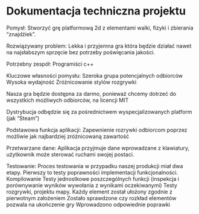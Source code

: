 # Dokumentacja techniczna projektu
Pomysł:
Stworzyć grę platformową 2d z elementami walki, fizyki i zbierania “znajdźiek”.

Rozwiązywany problem:
Lekka i przyjemna gra która będzie działać nawet na najsłabszym sprzęcie bez potrzeby poświęcania jakości.

Potrzebny zespół:
Programiści c++

Kluczowe własności pomysłu:
Szeroka grupa potencjalnych odbiorców
Wysoka wydajność
Zróżnicowanie stylów rozgrywki

Nasza gra będzie dostępna za darmo, ponieważ chcemy dotrzeć do wszystkich możliwych odbiorców, na licencji MIT

Dystrybucja odbędzie się za pośrednictwem wyspecjalizowanych platform (jak “Steam”)

Podstawowa funkcja aplikacji:
Zapewnienie rozrywki odbiorcom poprzez możliwie jak najbardziej zróżnicowaną zawartość

Przetwarzane dane:
Aplikacja przyjmuje dane wprowadzane z klawiatury, użytkownik może sterować ruchami swojej postaci.

Testowanie:
Proces testowania w przypadku naszej produkcji miał dwa etapy. Pierwszy to testy poprawności implementacji funkcjonalności. 
Kompilowanie
Testy jednostkowe poszczególnych funkcji (inspekcja i porównywanie wyników wywołania z wynikami oczekiwanymi)
Testy rozgrywki, projektu mapy.
Każdy element został ułożony zgodnie z pierwotnym założeniem
Zostało sprawdzone czy rozkład elementów pozwala na ukończenie gry
Wprowadzono odpowiednie poprawki

